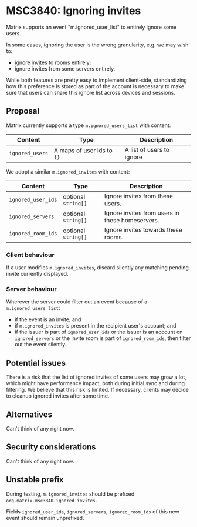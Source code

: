 # MSC3840: Ignoring invites

Matrix supports an event "m.ignored_user_list" to entirely ignore some users.

In some cases, ignoring the user is the wrong granularity, e.g. we may wish to:

- ignore invites to rooms entirely;
- ignore invites from some servers entirely.

While both features are pretty easy to implement client-side, standardizing how this preference
is stored as part of the account is necessary to make sure that users can share this ignore list
across devices and sessions.

## Proposal


Matrix currently supports a type `m.ignored_users_list` with content:

| Content | Type | Description |
|---------|------|-------------|
| `ignored_users` | A maps of user ids to `{}` | A list of users to ignore |


We adopt a similar `m.ignored_invites` with content:

| Content | Type | Description |
|---------|------|-------------|
| `ignored_user_ids`   | optional `string[]` | Ignore invites from these users. |
| `ignored_servers`    | optional `string[]` | Ignore invites from users in these homeservers. |
| `ignored_room_ids`   | optional `string[]` | Ignore invites towards these rooms. |

### Client behaviour

If a user modifies `m.ignored_invites`, discard silently any matching pending invite
currently displayed.

### Server behaviour

Wherever the server could filter out an event because of a `m.ignored_users_list`:
- if the event is an invite; and
- if `m.ignored_invites` is present in the recipient user's account; and
- if the issuer is part of `ignored_user_ids` or the issuer is an account on `ignored_servers` or the invite room is part of `ignored_room_ids`, then filter out the event silently.

## Potential issues

There is a risk that the list of ignored invites of some users may grow a lot, which might have
performance impact, both during initial sync and during filtering. We believe that this risk is
limited. If necessary, clients may decide to cleanup ignored invites after some time.

## Alternatives

Can't think of any right now.

## Security considerations

Can't think of any right now.

## Unstable prefix

During testing, `m.ignored_invites` should be prefixed `org.matrix.msc3840.ignored_invites`.

Fields `ignored_user_ids`, `ignored_servers`, `ignored_room_ids` of this new event should remain unprefixed.

